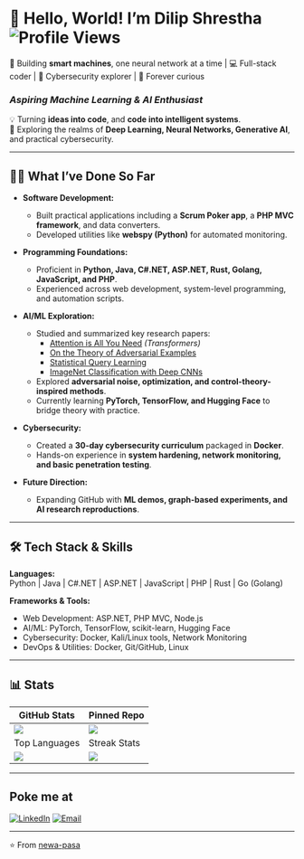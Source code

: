 # 👋 Hello, World! I’m Dilip Shrestha  ![Profile Views](https://komarev.com/ghpvc/?username=newa-pasa&color=0e75b6&style=flat)  
🤖 Building **smart machines**, one neural network at a time | 💻 Full-stack coder | 🔐 Cybersecurity explorer | 🌌 Forever curious


### *Aspiring Machine Learning & AI Enthusiast*  
💡 Turning **ideas into code**, and **code into intelligent systems**.  
🚀 Exploring the realms of **Deep Learning, Neural Networks, Generative AI**, and practical cybersecurity.  

---

## 🧑‍💻 What I’ve Done So Far  

- **Software Development:**  
  - Built practical applications including a **Scrum Poker app**, a **PHP MVC framework**, and data converters.  
  - Developed utilities like **webspy (Python)** for automated monitoring.  

- **Programming Foundations:**  
  - Proficient in **Python, Java, C#.NET, ASP.NET, Rust, Golang, JavaScript, and PHP**.  
  - Experienced across web development, system-level programming, and automation scripts.  

- **AI/ML Exploration:**  
  - Studied and summarized key research papers:  
    - [Attention is All You Need](https://arxiv.org/abs/1706.03762) *(Transformers)*  
    - [On the Theory of Adversarial Examples](https://arxiv.org/abs/2006.06742)  
    - [Statistical Query Learning](https://arxiv.org/abs/2206.08918)  
    - [ImageNet Classification with Deep CNNs](https://arxiv.org/abs/1212.2002)  
  - Explored **adversarial noise, optimization, and control-theory-inspired methods**.  
  - Currently learning **PyTorch, TensorFlow, and Hugging Face** to bridge theory with practice.  

- **Cybersecurity:**  
  - Created a **30-day cybersecurity curriculum** packaged in **Docker**.  
  - Hands-on experience in **system hardening, network monitoring, and basic penetration testing**.  

- **Future Direction:**  
  - Expanding GitHub with **ML demos, graph-based experiments, and AI research reproductions**.  

---

## 🛠️ Tech Stack & Skills  

**Languages:**  
Python | Java | C#.NET | ASP.NET | JavaScript | PHP | Rust | Go (Golang)  

**Frameworks & Tools:**  
- Web Development: ASP.NET, PHP MVC, Node.js  
- AI/ML: PyTorch, TensorFlow, scikit-learn, Hugging Face  
- Cybersecurity: Docker, Kali/Linux tools, Network Monitoring  
- DevOps & Utilities: Docker, Git/GitHub, Linux  

---

## 📊 Stats  
| GitHub Stats | Pinned Repo |
| ------------ | ----------- |
| <a href="https://newa-pasa.github.io"><img align="center" src="https://github-readme-stats.vercel.app/api?username=newa-pasa&show_icons=true&theme=buefy" /></a> | <a href="https://github.com/newa-pasa/webspy"><img align="center" src="https://github-readme-stats.vercel.app/api/pin/?username=newa-pasa&repo=webspy&theme=buefy" /></a> |
| Top Languages | Streak Stats |
| <a href="https://newa-pasa.github.io"><img align="center" src="https://github-readme-stats.vercel.app/api/top-langs/?username=newa-pasa&layout=compact&theme=buefy" /></a> | <a href="https://newa-pasa.github.io"><img align="center" src="https://github-readme-streak-stats.herokuapp.com/?user=newa-pasa&theme=buefy" /></a> |



---

##  Poke me at
[![LinkedIn](https://img.shields.io/badge/LinkedIn-0A66C2?style=for-the-badge&logo=linkedin&logoColor=white)](https://www.linkedin.com/in/newapasa/) 
[![Email](https://img.shields.io/badge/Email-D14836?style=for-the-badge&logo=gmail&logoColor=white)](mailto:pasa.dilipshrestha@gmail.com)


---

⭐ From [newa-pasa](https://github.com/newa-pasa)
